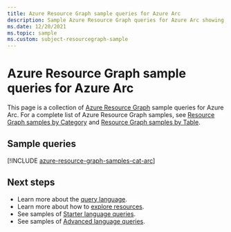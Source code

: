 ```yaml
---
title: Azure Resource Graph sample queries for Azure Arc
description: Sample Azure Resource Graph queries for Azure Arc showing use of resource types and tables to access Azure Arc related resources and properties.
ms.date: 12/20/2021
ms.topic: sample
ms.custom: subject-resourcegraph-sample
---
```

# Azure Resource Graph sample queries for Azure Arc

This page is a collection of [Azure Resource Graph](../governance/resource-graph/overview.md) sample
queries for Azure Arc. For a complete list of Azure Resource Graph samples, see
[Resource Graph samples by Category](../governance/resource-graph/samples/samples-by-category.md)
and [Resource Graph samples by Table](../governance/resource-graph/samples/samples-by-table.md).

## Sample queries

[!INCLUDE [azure-resource-graph-samples-cat-arc](../../includes/resource-graph/samples/bycat/azure-arc.md)]

## Next steps

- Learn more about the [query language](../governance/resource-graph/concepts/query-language.md).
- Learn more about how to [explore resources](../governance/resource-graph/concepts/explore-resources.md).
- See samples of [Starter language queries](../governance/resource-graph/samples/starter.md).
- See samples of [Advanced language queries](../governance/resource-graph/samples/advanced.md).
